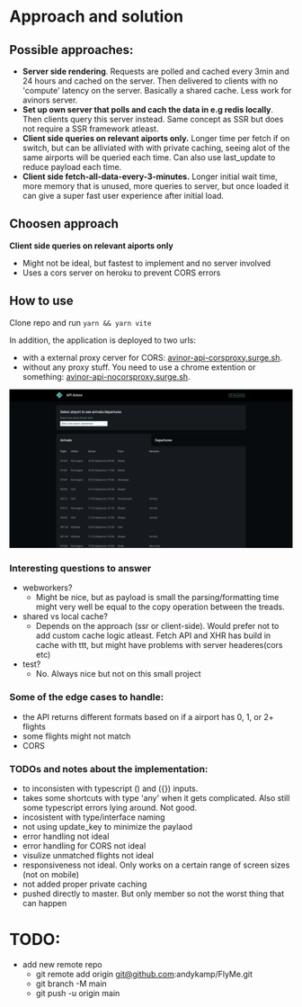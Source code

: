 # Approach and solution 

## Possible approaches: 
- **Server side rendering**. Requests are polled and cached every 3min and 24 hours and cached on the server. Then delivered to clients with no 'compute' latency on the server. Basically a shared cache. Less work for avinors server.
- **Set up own server that polls and cach the data in e.g redis locally**. Then clients query this server instead. Same concept as SSR but does not require a SSR framework atleast. 
- **Client side queries on relevant aiports only.** Longer time per fetch if on switch, but can be alliviated with with private caching, seeing alot of the same airports will be queried each time. Can also use last_update to reduce payload each time.  
- **Client side fetch-all-data-every-3-minutes.** Longer initial wait time, more memory that is unused, more queries to server, but once loaded it can give a super fast user experience after initial load. 

## Choosen approach 
**Client side queries on relevant aiports only**
  - Might not be ideal, but fastest to implement and no server involved
  - Uses a cors server on heroku to prevent CORS errors

## How to use
Clone repo and run ```yarn && yarn vite ```

In addition, the application is deployed to two urls: 
- with a external proxy cerver for CORS: [avinor-api-corsproxy.surge.sh](https://avinor-api-corsproxy.surge.sh/).
- without any proxy stuff. You need to use a chrome extention or something: [avinor-api-nocorsproxy.surge.sh](https://avinor-api-nocorsproxy.surge.sh/).

![image](./snapshot.png)


### Interesting questions to answer
- webworkers?
    - Might be nice, but as payload is small the parsing/formatting time might very well be equal to the copy operation between the treads. 
- shared vs local cache?
    - Depends on the approach (ssr or client-side). Would prefer not to add custom cache logic atleast. Fetch API and XHR has build in cache with ttt, but might have problems with server headeres(cors etc)
- test?
    - No. Always nice but not on this small project 



### Some of the edge cases to handle:
- the API returns different formats based on if a airport has 0, 1, or  2+ flights
- some flights might not match
- CORS


### TODOs and notes about the implementation:
- to inconsisten with typescript () and ({}) inputs.
- takes some shortcuts with type 'any' when it gets complicated. Also still some typescript errors lying around. Not good.
- incosistent with type/interface naming
- not using update_key to minimize the paylaod
- error handling not ideal 
- error handling for CORS not ideal
- visulize unmatched flights not ideal
- responsiveness not ideal. Only works on a certain range of screen sizes (not on mobile)
- not added proper private caching
- pushed directly to master. But only member so not the worst thing that can happen

# TODO: 
- add new remote repo
    - git remote add origin git@github.com:andykamp/FlyMe.git
    - git branch -M main
    - git push -u origin main

